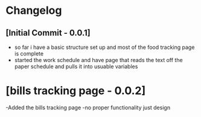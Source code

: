# Changelog

## [Initial Commit - 0.0.1]

- so far i have a basic structure set up and most of the food tracking page is complete
- started the work schedule and have page that reads the text off the paper schedule and pulls it into usuable variables

# [bills tracking page - 0.0.2]

-Added the bills tracking page
-no proper functionality just design
